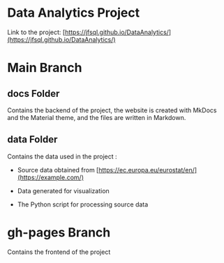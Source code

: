 # Data Analytics Project

Link to the project: [https://jfsql.github.io/DataAnalytics/](https://jfsql.github.io/DataAnalytics/)

# Main Branch

## docs Folder
Contains the backend of the project, the website is created with MkDocs and the Material theme, and the files are written in Markdown.
## data Folder

Contains the data used in the project :

- Source data obtained from [https://ec.europa.eu/eurostat/en/](https://example.com/)
  
- Data generated for visualization

- The Python script for processing source data


# gh-pages Branch
Contains the frontend of the project
